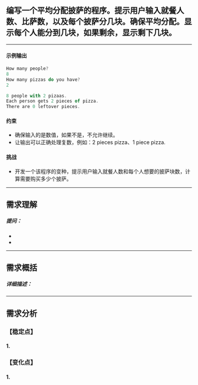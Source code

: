 ## 编写一个平均分配披萨的程序。提示用户输入就餐人数、比萨数，以及每个披萨分几块。确保平均分配。显示每个人能分到几块，如果剩余，显示剩下几块。

***
####  示例输出
```js
How many people?
8
How many pizzas do you have?
2

8 people with 2 pizaas.
Each person gets 2 pieces of pizza.
There are 0 leftover pieces.

```
#### 约束
- 确保输入的是数值，如果不是，不允许继续。
- 让输出可以正确处理复数，例如：2 pieces pizza、1 piece pizza.

#### 挑战
- 开发一个该程序的变种，提示用户输入就餐人数和每个人想要的披萨块数，计算需要购买多少个披萨。

***

## 需求理解
##### 提问：
- 
- 

***

## 需求概括
##### 详细描述：

***

## 需求分析

### 【稳定点】
#### 1.

### 【变化点】
#### 1.
